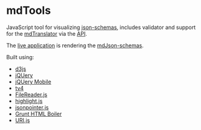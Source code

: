 mdTools
==================

JavaScript tool for visualizing [json-schemas](http://json-schema.org/), includes validator and support for the [mdTranslator](https://github.com/adiwg/mdTranslator) via the [API](http://mdtranslator.adiwg.org/).

The [live application](http://www.adiwg.org/mdJson-schema-viewer/) is rendering the
[mdJson-schemas](https://github.com/adiwg/mdJson-schemas).


Built using:
 - [d3js](http://d3js.org/)
 - [jQUery](http://jquery.com/)
 - [jQUery Mobile](http://jquerymobile.com/)
 - [tv4](http://geraintluff.github.io/tv4/)
 - [FileReader.js](http://bgrins.github.io/filereader.js/)
 - [highlight.js](https://highlightjs.org/)
 - [jsonpointer.js](https://github.com/alexeykuzmin/jsonpointer.js)
 - [Grunt HTML Boiler](https://github.com/mhulse/grunt-html-boiler)
 - [URI.js](https://github.com/medialize/URI.js)

